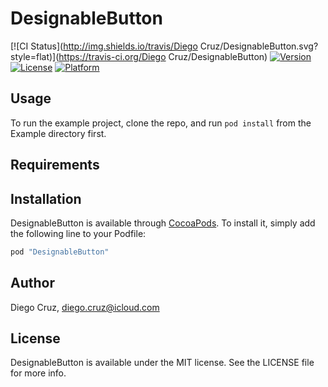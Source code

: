 # DesignableButton

[![CI Status](http://img.shields.io/travis/Diego Cruz/DesignableButton.svg?style=flat)](https://travis-ci.org/Diego Cruz/DesignableButton)
[![Version](https://img.shields.io/cocoapods/v/DesignableButton.svg?style=flat)](http://cocoapods.org/pods/DesignableButton)
[![License](https://img.shields.io/cocoapods/l/DesignableButton.svg?style=flat)](http://cocoapods.org/pods/DesignableButton)
[![Platform](https://img.shields.io/cocoapods/p/DesignableButton.svg?style=flat)](http://cocoapods.org/pods/DesignableButton)

## Usage

To run the example project, clone the repo, and run `pod install` from the Example directory first.

## Requirements

## Installation

DesignableButton is available through [CocoaPods](http://cocoapods.org). To install
it, simply add the following line to your Podfile:

```ruby
pod "DesignableButton"
```

## Author

Diego Cruz, diego.cruz@icloud.com

## License

DesignableButton is available under the MIT license. See the LICENSE file for more info.
